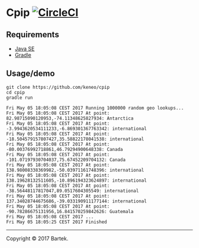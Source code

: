 # Cpip [![CircleCI](https://img.shields.io/circleci/project/keneo/cpip.svg)](https://circleci.com/gh/keneo/cpip)

## Requirements

- [Java SE](http://www.oracle.com/technetwork/java/javase/overview)
- [Gradle](http://www.gradle.org)

## Usage/demo

```
git clone https://github.com/keneo/cpip
cd cpip
gradle run
```

```
Fri May 05 18:05:08 CEST 2017 Running 1000000 random geo lookups...
Fri May 05 18:05:08 CEST 2017 At point: 82.98715090120953,-74.11348625827934: Antarctica
Fri May 05 18:05:08 CEST 2017 At point: -3.9943620534111233,-6.869301367763342: international
Fri May 05 18:05:08 CEST 2017 At point: -18.504579157807427,35.58822178041538: international
Fri May 05 18:05:08 CEST 2017 At point: -80.00376992718861,46.79294900648338: Canada
Fri May 05 18:05:08 CEST 2017 At point: -101.07197930704037,75.67452209704132: Canada
Fri May 05 18:05:08 CEST 2017 At point: 138.98008338369982,-50.03971161748396: international
Fri May 05 18:05:08 CEST 2017 At point: 138.19628132511605,-10.896194323624897: international
Fri May 05 18:05:08 CEST 2017 At point: -38.56448117817047,89.0517604305549: international
Fri May 05 18:05:08 CEST 2017 At point: 137.34028744675686,-39.033190911177144: international
Fri May 05 18:05:08 CEST 2017 At point: -90.78286675131956,16.841570259842626: Guatemala
Fri May 05 18:05:08 CEST 2017 ...
Fri May 05 18:05:25 CEST 2017 Finished
```



---

Copyright &copy; 2017 Bartek.
